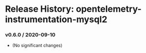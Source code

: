 # Release History: opentelemetry-instrumentation-mysql2

### v0.6.0 / 2020-09-10

* (No significant changes)
